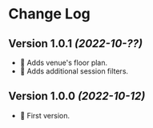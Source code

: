 Change Log
==========

Version 1.0.1 *(2022-10-??)*
----------------------------

* 📣 Adds venue's floor plan.
* 📣 Adds additional session filters.

Version 1.0.0 *(2022-10-12)*
----------------------------

* 🎉 First version.